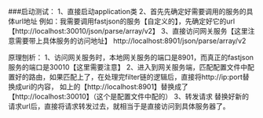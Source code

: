 ###启动测试：
1、直接启动application类
2、首先先确定好需要调用的服务的具体url地址
    例如：我需要调用fastjson的服务【自定义的】，先确定好它的url【http://localhost:30010/json/parse/array/v2】
3、直接访问网关服务【这里注意需要带上具体服务的访问地址】
    http://localhost:8901/json/parse/array/v2
    

原理刨析：
1、访问网关服务时，本地网关服务的端口是8901，而真正的fastjson服务的端口是30010【这里需要注意】
2、进入到网关服务端，匹配配置文件中配置好的路由，如果匹配上了，在处理完filter链的逻辑后，直接将http://ip:port替换成uri的内容，
    如上的【http://localhost:8901】替换成了【http://localhost:30010】（这个是配置文件中配的）
3、转发请求
    替换好新的请求url后，直接将请求转发过去，就相当于是直接访问到具体服务器了。